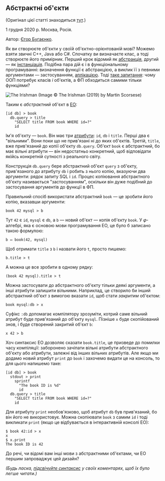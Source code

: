 ## Абстрактні об'єкти

(Оригінал цієї статті знаходиться [тут](https://www.yegor256.com/2020/12/01/abstract-objects.html).)

1 грудня 2020 р. Москва, Росія.

Автор: [Єгор Бугаєнко](https://www.yegor256.com).

Як ви створюєте об'єкти у своїй об'єктно-орієнтованій мові? Можемо взяти звичні C++, Java або C#. Спочатку ви визначаєте клас, а тоді створюєте його примірник. Перший крок відомий як [абстракція](https://en.wikipedia.org/wiki/Abstraction_%28computer_science%29), другий — як [інстанціація](https://en.wikipedia.org/wiki/Instance_%28computer_science%29#Object_oriented_programming). Подібна пара дій є і в функціональному програмуванні: визначення функції є абстракцією, а виклик її з певними аргументами — застосуванням, [аплікацією](https://en.wikipedia.org/wiki/Apply). Тоді [таке запитання](https://www.yegor256.com/2016/09/20/oop-without-classes.html): чому ООП потребує класів *і* об'єктів, а ФП обходиться самими тільки функціями?

![The Irishman](/the-irishman.jpg)
(Image :copyright: The Irishman (2019) by Martin Scorsese)

Таким є *абстрактний* об'єкт в [EO](https://www.eolang.org/):

```
[id db] > book
  db.query > title
    "SELECT title FROM book WHERE id=?"
    id
```

Ім'я об'єкту — `book`. Він має три [атрибути](https://www.yegor256.com/2020/11/24/objects-without-methods.html): `id`, `db` і `title`. Перші два є "вільними". Вони поки що не прив'язані ні до яких об'єктів. Третій, `title`, вже прив'язаний до копії об'єкту `db.query`. Об'єкт `book` є абстрактний, бо має вільні атрибути — він недостатньо конкретний, щоб відповідати якійсь конкретній сутності з реального світу.

Конструкція `db.query` бере абстрактний об'єкт `query` з об'єкту, прив'язаного до атрибуту `db` і робить з нього копію, вказуючи два аргументи: рядок запиту SQL і `id`. Процес копіювання абстрактного об'єкту називається "застосуванням", оскільки він дуже подібний до застосування аргументів до функції в ФП.

Правильний спосіб використати абстрактний `book` — це зробити його копію, вказавши аргументи:

```
book 42 mysql > b
```

Тут `42` є `id`, `mysql` є `db`, а `b` — новий об'єкт — копія об'єкту `book`. У 𝜑-алгебрі, яка є основою мови програмування EO, це було б записано такою формулою:

```
b ↤ book(42, mysql)
```

Щоб отримати `title` з `b` і назвати його `t`, просто пишемо:

```
b.title > t
```

А можна це все зробити в одному рядку:

```
(book 42 mysql).title > t
```

Можна застосувати до абстрактного об'єкту тільки деякі аргументи, а інші атрибути залишити вільними. Наприклад, це створило би інший абстрактний об'єкт з вимогою вказати `id`, щоб стати *закритим* об'єктом:

```
book mysql:db > x
```

Суфікс `:db` допомагає компілятору зрозуміти, котрий саме вільний атрибут буде прив'язаний до об'єкту `mysql`. Пізніше `x` буде скопійований знов, і буде створений закритий об'єкт `b`:

```
x 42 > b
```

Хоч синтаксис EO дозволяє сказати `book.title`, це призведе до помилки часу компіляції: заборонено зачіпати вільні атрибути абстрактного об'єкту або атрибути, залежні від інших вільних атрибутів. Але якщо ми додамо новий атрибут `print` до `book` і захочемо видати це на консоль, то для цього напишемо таке:

```
[id db] > book
  stdout > print
    sprintf
      "The book ID is %d"
      id
  db.query > title
    "SELECT title FROM book WHERE id=?"
    id
```

Для атрибуту `print` необов'язково, щоб атрибут `db` був прив'язаний, бо він його не використовує. Можна скопіювати `book` з самим `id` і тоді викликати `print` (якщо це відбувається в інтерактивній консолі EO):

```
$ book 42:id > x
x
$ x.print
The book ID is 42
```

До речі, чи відомі вам інші мови з абстрактними об'єктами, чи EO першим запроваджує цей дизайн?

*(Будь ласка, [підсвічуйте синтаксис](https://help.disqus.com/commenting/what-html-tags-are-allowed-within-comments) у своїх коментарях, щоб їх було легше читати.)*
